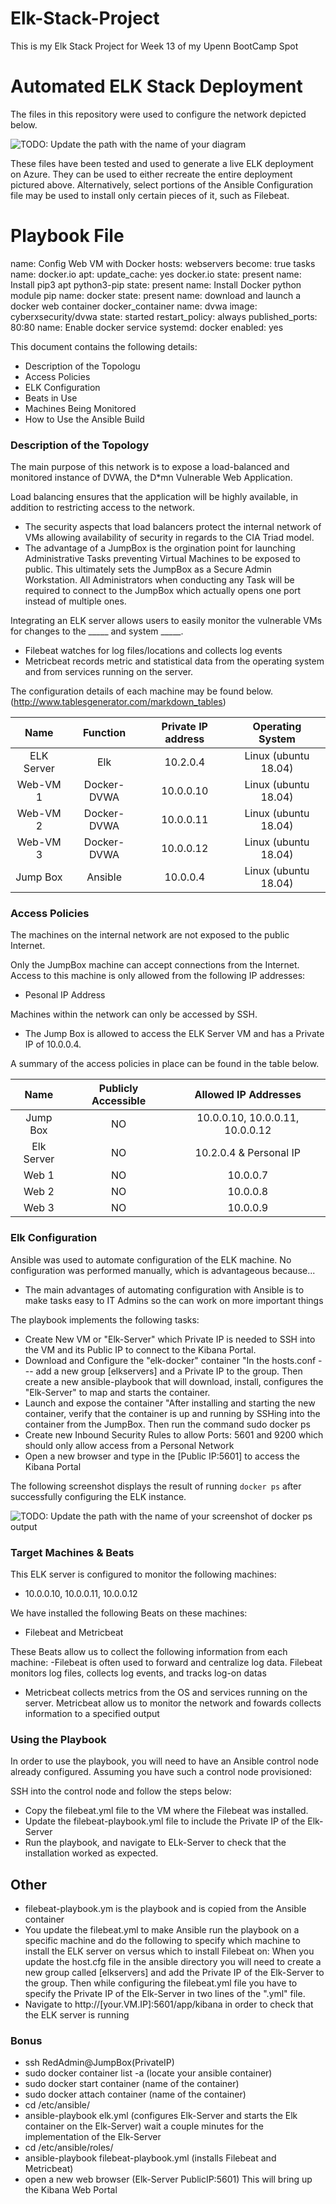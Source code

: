 # Elk-Stack-Project
This is my Elk Stack Project for Week 13 of my Upenn BootCamp Spot
# Automated ELK Stack Deployment

The files in this repository were used to configure the network depicted below.

![TODO: Update the path with the name of your diagram](SemehoQuadjovieHW12.png)

These files have been tested and used to generate a live ELK deployment on Azure. They can be used to either recreate the entire deployment pictured above. Alternatively, select portions of the Ansible Configuration file may be used to install only certain pieces of it, such as Filebeat.

# Playbook File
name: Config Web VM with Docker hosts: webservers 
become: true tasks
name: docker.io apt: 
      update_cache: yes 
      docker.io state: present
name: Install pip3 apt 
      python3-pip state: present
name: Install Docker python module pip
name: docker state: present
name: download and launch a docker web container docker_container 
name: dvwa image: cyberxsecurity/dvwa state: started restart_policy: always published_ports: 80:80
name: Enable docker service systemd: 
      docker enabled: yes

This document contains the following details:

- Description of the Topologu
- Access Policies
- ELK Configuration
- Beats in Use
- Machines Being Monitored
- How to Use the Ansible Build


### Description of the Topology

The main purpose of this network is to expose a load-balanced and monitored instance of DVWA, the D*mn Vulnerable Web Application.

Load balancing ensures that the application will be highly available, in addition to restricting access to the network.

- The security aspects that load balancers protect the internal network of VMs allowing availability of security in regards to the CIA Triad model.
- The advantage of a JumpBox is the orgination point for launching Administrative Tasks preventing Virtual Machines to be exposed to public. This ultimately sets the JumpBox as a Secure Admin Workstation. All Administrators when conducting any Task will be required to connect to the JumpBox which actually opens one port instead of multiple ones.

Integrating an ELK server allows users to easily monitor the vulnerable VMs for changes to the _____ and system _____.
- Filebeat watches for log files/locations and collects log events
- Metricbeat records metric and statistical data from the operating system and from services running on the server.

The configuration details of each machine may be found below. (http://www.tablesgenerator.com/markdown_tables)

|    Name    	|   Function  	| Private IP   address 	|  Operating   System  	|
|:----------:	|:-----------:	|:--------------------:	|:--------------------:	|
| ELK Server 	|     Elk     	|       10.2.0.4       	| Linux (ubuntu 18.04) 	|
|  Web-VM 1  	| Docker-DVWA 	|       10.0.0.10      	| Linux (ubuntu 18.04) 	|
|  Web-VM 2  	| Docker-DVWA 	|       10.0.0.11      	| Linux (ubuntu 18.04) 	|
|  Web-VM 3  	| Docker-DVWA 	|       10.0.0.12      	| Linux (ubuntu 18.04) 	|
|  Jump Box  	|   Ansible   	|       10.0.0.4       	| Linux (ubuntu 18.04) 	|

### Access Policies

The machines on the internal network are not exposed to the public Internet. 

Only the JumpBox machine can accept connections from the Internet. Access to this machine is only allowed from the following IP addresses:
- Pesonal IP Address

Machines within the network can only be accessed by SSH.
- The Jump Box is allowed to access the ELK Server VM and has a Private IP of 10.0.0.4.

A summary of the access policies in place can be found in the table below.

|    Name    	| Publicly   Accessible 	|      Allowed IP   Addresses     	|
|:----------:	|:---------------------:	|:-------------------------------:	|
|  Jump Box  	|           NO          	| 10.0.0.10, 10.0.0.11, 10.0.0.12 	|
| Elk Server 	|           NO          	|      10.2.0.4 & Personal IP     	|
|    Web 1   	|           NO          	|             10.0.0.7            	|
|    Web 2   	|           NO          	|             10.0.0.8            	|
|    Web 3   	|           NO          	|             10.0.0.9            	|

### Elk Configuration

Ansible was used to automate configuration of the ELK machine. No configuration was performed manually, which is advantageous because...
- The main advantages of automating configuration with Ansible is to make tasks easy to IT Admins so the can work on more important things 

The playbook implements the following tasks:
- Create New VM or "Elk-Server" which Private IP is needed to SSH into the VM and its Public IP to connect to the Kibana Portal.
- Download and Configure the "elk-docker" container "In the hosts.conf --- add a new group [elkservers] and a Private IP to the group. Then create a new ansible-playbook that will download, install, configures the "Elk-Server" to map and starts the container.
- Launch and expose the container "After installing and starting the new container, verify that the container is up and running by SSHing into the container from the JumpBox. Then run the command sudo docker ps
- Create new Inbound Security Rules to allow Ports: 5601 and 9200 which should only allow access from a Personal Network
- Open a new browser and type in the [Public IP:5601] to access the Kibana Portal


The following screenshot displays the result of running `docker ps` after successfully configuring the ELK instance.

![TODO: Update the path with the name of your screenshot of docker ps output](dockerelkrunning.PNG)

### Target Machines & Beats
This ELK server is configured to monitor the following machines:

- 10.0.0.10, 10.0.0.11, 10.0.0.12

We have installed the following Beats on these machines:
- Filebeat and Metricbeat

These Beats allow us to collect the following information from each machine:
-Filebeat is often used to forward and centralize log data. Filebeat monitors log files, collects log events, and tracks log-on datas

- Metricbeat collects metrics from the OS and services running on the server. Metricbeat allow us to monitor the network and fowards collects information to a specified output


### Using the Playbook
In order to use the playbook, you will need to have an Ansible control node already configured. Assuming you have such a control node provisioned: 

SSH into the control node and follow the steps below:
- Copy the filebeat.yml file to the VM where the Filebeat was installed.
- Update the filebeat-playbook.yml file to include the Private IP of the Elk-Server
- Run the playbook, and navigate to ELk-Server to check that the installation worked as expected.

## Other
- filebeat-playbook.ym is the playbook and is copied from the Ansible container
- You update the filebeat.yml to make Ansible run the playbook on a specific machine and do the following to specify which machine to install the ELK server on versus which to install Filebeat on: When you update the host.cfg file in the ansible directory you will need to create a new group called [elkservers] and add the Private IP of the Elk-Server to the group. Then while configuring the filebeat.yml file you have to specify the Private IP of the Elk-Server in two lines of the ".yml" file.
- Navigate to http://[your.VM.IP]:5601/app/kibana in order to check that the ELK server is running

### Bonus

- ssh RedAdmin@JumpBox(PrivateIP)
- sudo docker container list -a (locate your ansible container)
- sudo docker start container (name of the container)
- sudo docker attach container (name of the container)
- cd /etc/ansible/
- ansible-playbook elk.yml (configures Elk-Server and starts the Elk container on the Elk-Server) wait a couple minutes for the implementation of the Elk-Server
- cd /etc/ansible/roles/
- ansible-playbook filebeat-playbook.yml (installs Filebeat and Metricbeat)
- open a new web browser (Elk-Server PublicIP:5601) This will bring up the Kibana Web Portal
